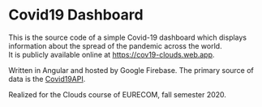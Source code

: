 # Covid19 Dashboard
This is the source code of a simple Covid-19 dashboard which displays information about the spread of the pandemic across the world.  
It is publicly available online at https://cov19-clouds.web.app.

Written in Angular and hosted by Google Firebase. The primary source of data is the [Covid19API](https://covid19api.com/).

Realized for the Clouds course of EURECOM, fall semester 2020.
